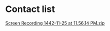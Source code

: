 # Contact list

[Screen Recording 1442-11-25 at 11.56.14 PM.zip](https://github.com/AfraAllahyani/HW_Week11_Day01_React_Redux/files/6766212/Screen.Recording.1442-11-25.at.11.56.14.PM.zip)






